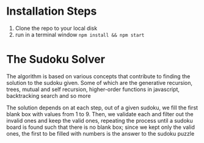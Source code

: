 # Installation Steps

1. Clone the repo to your local disk
2. run in a terminal window `npm install && npm start`

# The Sudoku Solver

The algorithm is based on various concepts that contribute to finding the solution to the sudoku given. Some of which are the generative recursion, trees, mutual and self recursion, higher-order functions in javascript, backtracking search and so more

The solution depends on at each step, out of a given sudoku, we fill the first blank box with values from 1 to 9. Then, we validate each and filter out the invalid ones and keep the valid ones, repeating the process until a sudoku board is found such that there is no blank box; since we kept only the valid ones, the first to be filled with numbers is the answer to the sudoku puzzle
